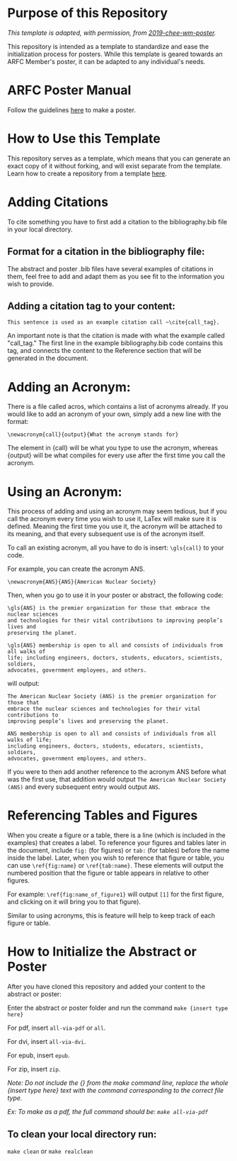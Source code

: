# Purpose of this Repository

*This template is adapted, with permission, from 
[2019-chee-wm-poster](https://github.com/arfc/2019-chee-wm-poster).*

This repository is intended as a template to standardize and ease the initialization process for posters. 
While this template is geared towards an ARFC Member's poster, it can be adapted 
to any individual's needs.


# ARFC Poster Manual

Follow the guidelines [here](http://arfc.npre.illinois.edu/manual/guides/writing/poster/)
to make a poster.


# How to Use this Template

This repository serves as a template, which means that you can generate an exact copy of it 
without forking, and will exist separate from the template. Learn how to create a repository from a 
template 
[here](https://docs.github.com/en/github/creating-cloning-and-archiving-repositories/creating-a-repository-from-a-template).


# Adding Citations
To cite something you have to first add a citation to the bibliography.bib file in your local directory.

## Format for a citation in the bibliography file:
The abstract and poster .bib files have several examples of citations in them, feel free to add and 
adapt them as you see fit to the information you wish to provide.

## Adding a citation tag to your content:

    This sentence is used as an example citation call ~\cite{call_tag}.

An important note is that the citation is made with what the example called "call_tag." The first line 
in the example bibliography.bib code contains this tag, and connects the content to the Reference 
section that will be generated in the document.


# Adding an Acronym:
There is a file called acros, which contains a list of acronyms already. If you 
would like to add an acronym of your own, simply add a new line with the format:

`\newacronym{call}{output}{What the acronym stands for}`

The element in {call} will be what you type to use the acronym, whereas {output} will be what 
compiles for every use after the first time you call the acronym.

# Using an Acronym:
This process of adding and using an acronym may seem tedious, but if you call the acronym every 
time you wish to use it, LaTex will make sure it is defined. Meaning the first time you use it, the 
acronym will be attached to its meaning, and that every subsequent use is of the acronym itself.

To call an existing acronym, all you have to do is insert:
`\gls{call}`
to your code.

For example, you can create the acronym ANS.

`\newacronym{ANS}{ANS}{American Nuclear Society}`

Then, when you go to use it in your poster or abstract, the following code:

    \gls{ANS} is the premier organization for those that embrace the nuclear sciences 
    and technologies for their vital contributions to improving people’s lives and 
    preserving the planet.

    \gls{ANS} membership is open to all and consists of individuals from all walks of 
    life; including engineers, doctors, students, educators, scientists, soldiers, 
    advocates, government employees, and others.

will output:

    The American Nuclear Society (ANS) is the premier organization for those that 
    embrace the nuclear sciences and technologies for their vital contributions to 
    improving people’s lives and preserving the planet.

    ANS membership is open to all and consists of individuals from all walks of life; 
    including engineers, doctors, students, educators, scientists, soldiers, 
    advocates, government employees, and others.
    
If you were to then add another reference to the acronym ANS before what was the first use, that addition would output `The American Nuclear Society (ANS)` and every subsequent entry would output `ANS`.


# Referencing Tables and Figures

When you create a figure or a table, there is a line (which is included in the examples) 
that creates a label. To reference your figures and tables later in the document, include `fig:` (for 
figures) or `tab:` (for tables) before the name inside the label. Later, when you wish to reference that 
figure or table, you can use `\ref{fig:name}` or `\ref{tab:name}`. These elements will output 
the numbered position that the figure or table appears in relative to other figures.

For example: 
    `\ref{fig:name_of_figure1}` will output `[1]` for the first figure, and clicking on it will bring 
    you to that figure). 

Similar to using acronyms, this is feature will help to keep track of each figure or table.


# How to Initialize the Abstract or Poster

After you have cloned this repository and added your content to the abstract or poster:

Enter the abstract or poster folder and run the command
`make {insert type here}`


For pdf, insert `all-via-pdf` or `all`.

For dvi, insert `all-via-dvi`.

For epub, insert `epub`.

For zip, insert `zip`.


*Note: Do not include the {} from the make command line, replace the whole {insert type here} text with the command corresponding to the correct file type.*

*Ex: To make as a pdf, the full command should be: `make all-via-pdf`*

## To clean your local directory run:

`make clean` or `make realclean`
